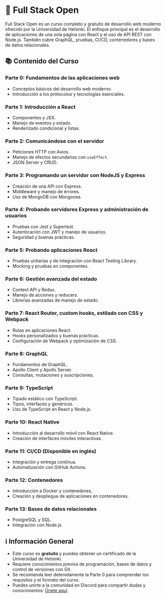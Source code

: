 # 🚀 Full Stack Open

Full Stack Open es un curso completo y gratuito de desarrollo web moderno ofrecido por la Universidad de Helsinki. El enfoque principal es el desarrollo de aplicaciones de una sola página con React y el uso de API REST con Node.js. También cubre GraphQL, pruebas, CI/CD, contenedores y bases de datos relacionales.

## 📚 Contenido del Curso

### **Parte 0: Fundamentos de las aplicaciones web**
- Conceptos básicos del desarrollo web moderno.
- Introducción a los protocolos y tecnologías esenciales.

### **Parte 1: Introducción a React**
- Componentes y JSX.
- Manejo de eventos y estado.
- Renderizado condicional y listas.

### **Parte 2: Comunicándose con el servidor**
- Peticiones HTTP con Axios.
- Manejo de efectos secundarios con `useEffect`.
- JSON Server y CRUD.

### **Parte 3: Programando un servidor con NodeJS y Express**
- Creación de una API con Express.
- Middleware y manejo de errores.
- Uso de MongoDB con Mongoose.

### **Parte 4: Probando servidores Express y administración de usuarios**
- Pruebas con Jest y Supertest.
- Autenticación con JWT y manejo de usuarios.
- Seguridad y buenas prácticas.

### **Parte 5: Probando aplicaciones React**
- Pruebas unitarias y de integración con React Testing Library.
- Mocking y pruebas en componentes.

### **Parte 6: Gestión avanzada del estado**
- Context API y Redux.
- Manejo de acciones y reducers.
- Librerías avanzadas de manejo de estado.

### **Parte 7: React Router, custom hooks, estilado con CSS y Webpack**
- Rutas en aplicaciones React.
- Hooks personalizados y buenas prácticas.
- Configuración de Webpack y optimización de CSS.

### **Parte 8: GraphQL**
- Fundamentos de GraphQL.
- Apollo Client y Apollo Server.
- Consultas, mutaciones y suscripciones.

### **Parte 9: TypeScript**
- Tipado estático con TypeScript.
- Tipos, interfaces y genéricos.
- Uso de TypeScript en React y Node.js.

### **Parte 10: React Native**
- Introducción al desarrollo móvil con React Native.
- Creación de interfaces móviles interactivas.

### **Parte 11: CI/CD (Disponible en inglés)**
- Integración y entrega continua.
- Automatización con GitHub Actions.

### **Parte 12: Contenedores**
- Introducción a Docker y contenedores.
- Creación y despliegue de aplicaciones en contenedores.

### **Parte 13: Bases de datos relacionales**
- PostgreSQL y SQL.
- Integración con Node.js.

## ℹ️ Información General

- Este curso es **gratuito** y puedes obtener un certificado de la Universidad de Helsinki.
- Requiere conocimientos previos de programación, bases de datos y control de versiones con Git.
- Se recomienda leer detenidamente la Parte 0 para comprender los requisitos y el formato del curso.
- Puedes unirte a la comunidad en Discord para compartir dudas y conocimientos: [Únete aquí](https://study.cs.helsinki.fi/discord/join/fullstack).

